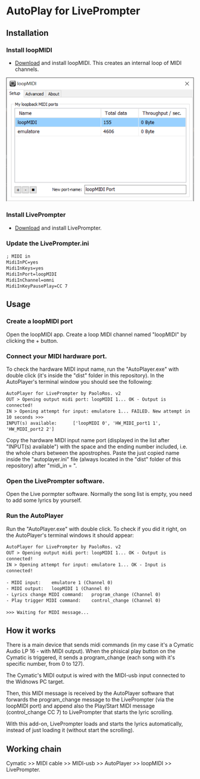 # AutoPlay for LivePrompter


## Installation

### Install loopMIDI

* <a href="https://www.tobias-erichsen.de/software/loopmidi.html">Download</a> and install loopMIDI.
This creates an internal loop of MIDI channels.

<p align="center"><img src="images/LoopMIDI.PNG" alt="avvia" width="550"></p>

### Install LivePrompter

* <a href="https://www.liveprompter.com/download/">Download</a> and install LivePrompter.

### Update the LivePrompter.ini

```
; MIDI in
MidiInPC=yes
MidiInKeys=yes
MidiInPort=loopMIDI
MidiInChannel=omni
MidiInKeyPausePlay=CC 7
```

## Usage
### Create a loopMIDI port
Open the loopMIDI app. Create a loop MIDI channel named "loopMIDI" by clicking the + button.

### Connect your MIDI hardware port.
To check the hardware MIDI input name, run the "AutoPlayer.exe" with double click (it's inside the "dist" folder in this repository).
In the AutoPlayer's terminal window you should see the following:
```
AutoPlayer for LivePrompter by PaoloRos. v2
OUT > Opening output midi port: loopMIDI 1... OK - Output is connected!
IN > Opening attempt for input: emulatore 1... FAILED. New attempt in 10 seconds >>>
INPUT(s) available:      ['loopMIDI 0', 'HW_MIDI_port1 1', 'HW_MIDI_port2 2']
```
Copy the hardware MIDI input name port (displayed in the list after "INPUT(s) available") with the space and the ending number included, i.e. the whole chars between the apostrophes.
Paste the just copied name inside the "autoplayer.ini" file (always located in the "dist" folder of this repository) after "midi_in = ".

### Open the LivePrompter software.
Open the Live pormpter software. Normally the song list is empty, you need to add some lyrics by yourself.

### Run the AutoPlayer
Run the "AutoPlayer.exe" with double click.
To check if you did it right, on the AutoPlayer's terminal windows it should appear:

```
AutoPlayer for LivePrompter by PaoloRos. v2
OUT > Opening output midi port: loopMIDI 1... OK - Output is connected!
IN > Opening attempt for input: emulatore 1... OK - Input is connected!

- MIDI input:    emulatore 1 (Channel 0)
- MIDI output:   loopMIDI 1 (Channel 0)
- Lyrics change MIDI command:   program_change (Channel 0)
- Play trigger MIDI command:    control_change (Channel 0)

>>> Waiting for MIDI message...
```

## How it works

There is a main device that sends midi commands (in my case it's a Cymatic Audio LP 16 - with MIDI output).
When the phisical play button on the Cymatic is triggered, it sends a program_change (each song with it's specific number, from 0 to 127).

The Cymatic's MIDI output is wired with the MIDI-usb input connected to the Widnows PC target.

Then, this MIDI message is received by the AutoPlayer software that forwards the program_change message to the LivePrompter (via the loopMIDI port) and append also the Play/Start MIDI message (control_change CC 7) to LivePrompter that starts the lyric scrolling.

With this add-on, LivePrompter loads and starts the lyrics automatically, instead of just loading it (without start the scrolling).

## Working chain
Cymatic >> MIDI cable >> MIDI-usb >> AutoPlayer >> loopMIDI >> LivePrompter.

